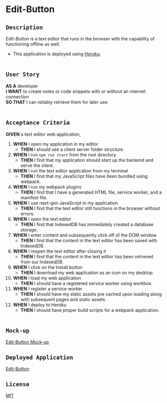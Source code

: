 # Edit-Button

## `Description`
_Edit-Button_ is a text editor that runs in the browser with the capability of functioning offline as well. </br>
* This application is deployed using [Heroku](https://www.heroku.com/).
</br></br>

## `User Story`
**AS A** developer </br>
**I WANT** to create notes or code snippets with or without an internet connection </br>
**SO THAT** I can reliably retrieve them for later use.
</br></br>

## `Acceptance Criteria`
**GIVEN** a text editor web application, </br>

1. **WHEN** I open my application in my editor
    - **THEN** I should see a client server folder structure.
2. **WHEN** I run `npm run start` from the root directory
    - **THEN** I find that my application should start up the backend and serve the client.
3. **WHEN** I run the text editor application from my terminal
    - **THEN** I find that my JavaScript files have been bundled using webpack.
4. **WHEN** I run my webpack plugins
    - **THEN** I find that I have a generated HTML file, service worker, and a manifest file.
5. **WHEN** I use next-gen JavaScript in my application
    - **THEN** I find that the text editor still functions in the browser without errors.
6. **WHEN** I open the text editor
    - **THEN** I find that IndexedDB has immediately created a database storage.
7. **WHEN** I enter content and subsequently click off of the DOM window
    - **THEN** I find that the content in the text editor has been saved with IndexedDB.
8. **WHEN** I reopen the text editor after closing it
    - **THEN** I find that the content in the text editor has been retrieved from our IndexedDB.
9. **WHEN** I click on the Install button
    - **THEN** I download my web application as an icon on my desktop.
10. **WHEN** I load my web application
    - **THEN** I should have a registered service worker using workbox.
11. **WHEN** I register a service worker
    - **THEN** I should have my static assets pre cached upon loading along with subsequent pages and static assets.
12. **WHEN** I deploy to Heroku
    - **THEN** I should have proper build scripts for a webpack application.
</br></br>

## `Mock-up`
[Edit-Button Mock-up](/Users/brandtcox/Desktop/Edit-Button/Develop/client/src/images/editbutton1.png)
[](/Users/brandtcox/Desktop/Edit-Button/Develop/client/src/images/editbutton2.png)
[](/Users/brandtcox/Desktop/Edit-Button/Develop/client/src/images/editbutton3.png)

## `Deployed Application`
[Edit-Button]()
## `License`
[MIT](https://github.com/MrBrandtCox/Edit-Button/blob/main/LICENSE)


